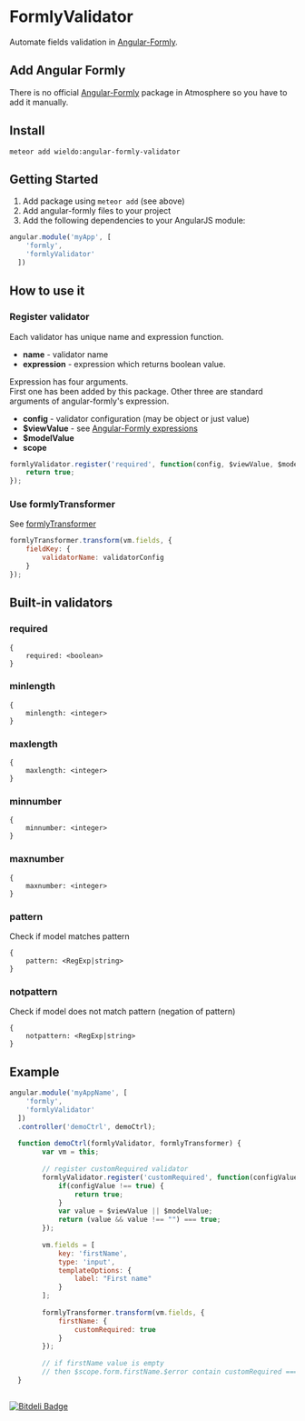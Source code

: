 FormlyValidator
==========

Automate fields validation in [Angular-Formly].

## Add Angular Formly

There is no official [Angular-Formly] package in Atmosphere so you have to add it manually.

## Install

```
meteor add wieldo:angular-formly-validator
```


## Getting Started

1. Add package using `meteor add` (see above)
2. Add angular-formly files to your project
3. Add the following dependencies to your AngularJS module:

```javascript
angular.module('myApp', [
    'formly',
    'formlyValidator'
  ])
```

## How to use it

### Register validator

Each validator has unique name and expression function.

- **name** - validator name
- **expression** - expression which returns boolean value.

Expression has four arguments.  
First one has been added by this package. Other three are standard arguments of angular-formly's expression.

- **config** - validator configuration (may be object or just value)
- **$viewValue** - see [Angular-Formly expressions]
- **$modelValue** 
- **scope**

```javascript
formlyValidator.register('required', function(config, $viewValue, $modelValue, scope) {
    return true;
});
```

### Use formlyTransformer

See [formlyTransformer]

```javascript
formlyTransformer.transform(vm.fields, {
    fieldKey: {
        validatorName: validatorConfig
    }
});
```

## Built-in validators

### required

```
{
    required: <boolean>
}
```

### minlength

```
{
    minlength: <integer>
}
```

### maxlength

```
{
    maxlength: <integer>
}
```

### minnumber

```
{
    minnumber: <integer>
}
```

### maxnumber

```
{
    maxnumber: <integer>
}
```

### pattern

Check if model matches pattern

```
{
    pattern: <RegExp|string>
}
```

### notpattern

Check if model does not match pattern (negation of pattern)

```
{
    notpattern: <RegExp|string>
}
```


## Example

```javascript
angular.module('myAppName', [
    'formly',
    'formlyValidator'
  ])
  .controller('demoCtrl', demoCtrl);
  
  function demoCtrl(formlyValidator, formlyTransformer) {
        var vm = this;
        
        // register customRequired validator
        formlyValidator.register('customRequired', function(configValue, $viewValue, $modelValue) {
            if(configValue !== true) {
                return true;
            }
            var value = $viewValue || $modelValue;
            return (value && value !== "") === true;
        });
        
        vm.fields = [
            key: 'firstName',
            type: 'input',
            templateOptions: {
                label: "First name"
            }
        ];
        
        formlyTransformer.transform(vm.fields, {
            firstName: {
                customRequired: true
            }
        });
        
        // if firstName value is empty
        // then $scope.form.firstName.$error contain customRequired === false
  }
  
```

[Angular-Formly]: http://angular-formly.com
[Angular-Formly expressions]: http://docs.angular-formly.com/v7.2.3/docs/formly-expressions
[formlyTransformer]: https://github.com/wieldo/angular-formly-transformer/blob/master/README.md

[![Bitdeli Badge](https://d2weczhvl823v0.cloudfront.net/wieldo/angular-formly-validator/trend.png)](https://bitdeli.com/free "Bitdeli Badge")